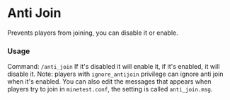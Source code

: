 # Anti Join
Prevents players from joining, you can disable it or enable.

### Usage
Command: ``/anti_join``
If it's disabled it will enable it, if it's enabled, it will disable it.
Note: players with  ``ignore_antijoin`` privilege can ignore anti join when it's enabled.
You can also edit the messages that appears when players try to join in ``minetest.conf``, the setting is called ``anti_join.msg``.
